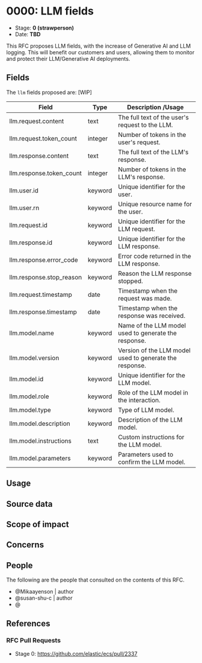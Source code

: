# 0000: LLM fields
<!-- Leave this ID at 0000. The ECS team will assign a unique, contiguous RFC number upon merging the initial stage of this RFC. -->

- Stage: **0 (strawperson)** <!-- Update to reflect target stage. See https://elastic.github.io/ecs/stages.html -->
- Date: **TBD** <!-- The ECS team sets this date at merge time. This is the date of the latest stage advancement. -->

<!--
As you work on your RFC, use the "Stage N" comments to guide you in what you should focus on, for the stage you're targeting.
Feel free to remove these comments as you go along.
-->

<!--
Stage 0: Provide a high level summary of the premise of these changes. Briefly describe the nature, purpose, and impact of the changes. ~2-5 sentences.
-->

This RFC proposes LLM fields, with the increase of Generative AI and LLM logging. This will benefit our customers and users, allowing them to monitor and protect their LLM/Generative AI deployments.

<!--
Stage 1: If the changes include field additions or modifications, please create a folder titled as the RFC number under rfcs/text/. This will be where proposed schema changes as standalone YAML files or extended example mappings and larger source documents will go as the RFC is iterated upon.
-->

<!--
Stage X: Provide a brief explanation of why the proposal is being marked as abandoned. This is useful context for anyone revisiting this proposal or considering similar changes later on.
-->

## Fields

<!--
Stage 1: Describe at a high level how this change affects fields. Include new or updated yml field definitions for all of the essential fields in this draft. While not exhaustive, the fields documented here should be comprehensive enough to deeply evaluate the technical considerations of this change. The goal here is to validate the technical details for all essential fields and to provide a basis for adding experimental field definitions to the schema. Use GitHub code blocks with yml syntax formatting, and add them to the corresponding RFC folder.
-->

The `llm` fields proposed are: [WIP]

Field | Type | Description /Usage
-- | -- | -- 
llm.request.content	|	text	|	The full text of the user's request to the LLM.
llm.request.token_count	|	integer	|	Number of tokens in the user's request.
llm.response.content	|	text	|	The full text of the LLM's response.
llm.response.token_count	|	integer	|	Number of tokens in the LLM's response.
llm.user.id	|	keyword	|	Unique identifier for the user.
llm.user.rn	|	keyword	|	Unique resource name for the user.
llm.request.id	|	keyword	|	Unique identifier for the LLM request.
llm.response.id	|	keyword	|	Unique identifier for the LLM response.
llm.response.error_code	|	keyword	|	Error code returned in the LLM response.
llm.response.stop_reason	|	keyword	|	Reason the LLM response stopped.
llm.request.timestamp	|	date	|	Timestamp when the request was made.
llm.response.timestamp	|	date	|	Timestamp when the response was received.
llm.model.name	|	keyword	|	Name of the LLM model used to generate the response.
llm.model.version	|	keyword	|	Version of the LLM model used to generate the response.
llm.model.id	|	keyword	|	Unique identifier for the LLM model.
llm.model.role	|	keyword	|	Role of the LLM model in the interaction.
llm.model.type	|	keyword	|	Type of LLM model.
llm.model.description	|	keyword	|	Description of the LLM model.
llm.model.instructions	|	text	|	Custom instructions for the LLM model.
llm.model.parameters	|	keyword	|	Parameters used to confirm the LLM model.

<!--
Stage 2: Add or update all remaining field definitions. The list should now be exhaustive. The goal here is to validate the technical details of all remaining fields and to provide a basis for releasing these field definitions as beta in the schema. Use GitHub code blocks with yml syntax formatting, and add them to the corresponding RFC folder.
-->

## Usage

<!--
Stage 1: Describe at a high-level how these field changes will be used in practice. Real world examples are encouraged. The goal here is to understand how people would leverage these fields to gain insights or solve problems. ~1-3 paragraphs.
-->

## Source data

<!--
Stage 1: Provide a high-level description of example sources of data. This does not yet need to be a concrete example of a source document, but instead can simply describe a potential source (e.g. nginx access log). This will ultimately be fleshed out to include literal source examples in a future stage. The goal here is to identify practical sources for these fields in the real world. ~1-3 sentences or unordered list.
-->

<!--
Stage 2: Included a real world example source document. Ideally this example comes from the source(s) identified in stage 1. If not, it should replace them. The goal here is to validate the utility of these field changes in the context of a real world example. Format with the source name as a ### header and the example document in a GitHub code block with json formatting, or if on the larger side, add them to the corresponding RFC folder.
-->

<!--
Stage 3: Add more real world example source documents so we have at least 2 total, but ideally 3. Format as described in stage 2.
-->

## Scope of impact

<!--
Stage 2: Identifies scope of impact of changes. Are breaking changes required? Should deprecation strategies be adopted? Will significant refactoring be involved? Break the impact down into:
 * Ingestion mechanisms (e.g. beats/logstash)
 * Usage mechanisms (e.g. Kibana applications, detections)
 * ECS project (e.g. docs, tooling)
The goal here is to research and understand the impact of these changes on users in the community and development teams across Elastic. 2-5 sentences each.
-->

## Concerns

<!--
Stage 1: Identify potential concerns, implementation challenges, or complexity. Spend some time on this. Play devil's advocate. Try to identify the sort of non-obvious challenges that tend to surface later. The goal here is to surface risks early, allow everyone the time to work through them, and ultimately document resolution for posterity's sake.
-->

<!--
Stage 2: Document new concerns or resolutions to previously listed concerns. It's not critical that all concerns have resolutions at this point, but it would be helpful if resolutions were taking shape for the most significant concerns.
-->

<!--
Stage 3: Document resolutions for all existing concerns. Any new concerns should be documented along with their resolution. The goal here is to eliminate risk of churn and instability by ensuring all concerns have been addressed.
-->

## People

The following are the people that consulted on the contents of this RFC.

* @Mikaayenson | author
* @susan-shu-c | author
* @

<!--
Who will be or has been consulted on the contents of this RFC? Identify authorship and sponsorship, and optionally identify the nature of involvement of others. Link to GitHub aliases where possible. This list will likely change or grow stage after stage.

e.g.:

* @Yasmina | author
* @Monique | sponsor
* @EunJung | subject matter expert
* @JaneDoe | grammar, spelling, prose
* @Mariana
-->


## References

<!-- Insert any links appropriate to this RFC in this section. -->

### RFC Pull Requests

<!-- An RFC should link to the PRs for each of it stage advancements. -->

* Stage 0: https://github.com/elastic/ecs/pull/2337

<!--
* Stage 1: https://github.com/elastic/ecs/pull/NNN
...
-->
